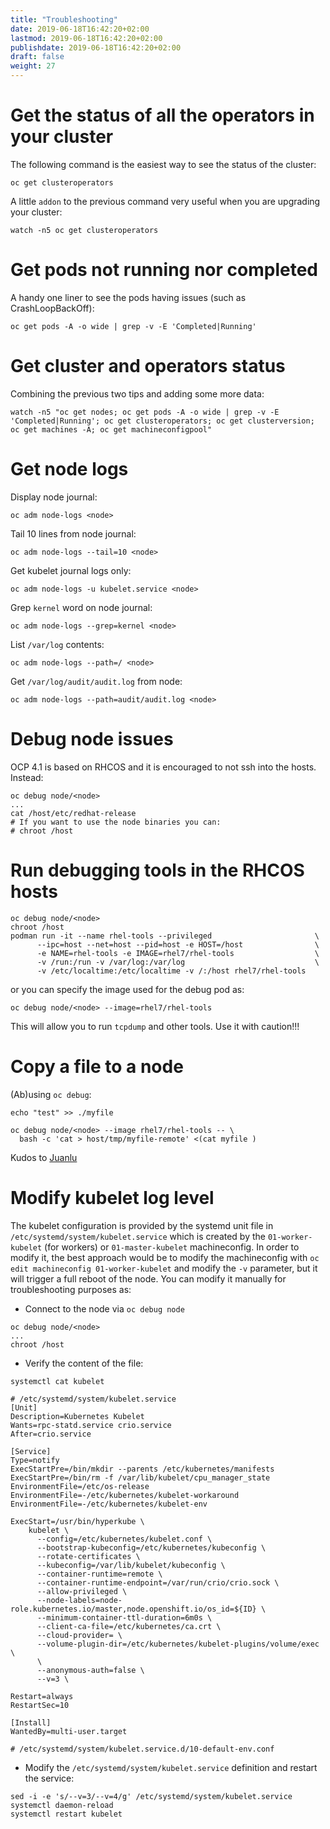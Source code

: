 ```yaml
---
title: "Troubleshooting"
date: 2019-06-18T16:42:20+02:00
lastmod: 2019-06-18T16:42:20+02:00
publishdate: 2019-06-18T16:42:20+02:00
draft: false
weight: 27
---
```


# Get the status of all the operators in your cluster

The following command is the easiest way to see the status of the cluster:

```
oc get clusteroperators
```

A little `addon` to the previous command very useful when you are upgrading your cluster:

```
watch -n5 oc get clusteroperators
```

# Get pods not running nor completed

A handy one liner to see the pods having issues (such as CrashLoopBackOff):

```
oc get pods -A -o wide | grep -v -E 'Completed|Running'
```

# Get cluster and operators status

Combining the previous two tips and adding some more data:

```
watch -n5 "oc get nodes; oc get pods -A -o wide | grep -v -E 'Completed|Running'; oc get clusteroperators; oc get clusterversion; oc get machines -A; oc get machineconfigpool"
```

# Get node logs

Display node journal:

```
oc adm node-logs <node>
```

Tail 10 lines from node journal:

```
oc adm node-logs --tail=10 <node>
```

Get kubelet journal logs only:

```
oc adm node-logs -u kubelet.service <node>
```

Grep `kernel` word on node journal:

```
oc adm node-logs --grep=kernel <node>
```

List `/var/log` contents:

```
oc adm node-logs --path=/ <node>
```

Get `/var/log/audit/audit.log` from node:

```
oc adm node-logs --path=audit/audit.log <node>
```

# Debug node issues

OCP 4.1 is based on RHCOS and it is encouraged to not ssh into the hosts.
Instead:

```
oc debug node/<node>
...
cat /host/etc/redhat-release
# If you want to use the node binaries you can:
# chroot /host
```

# Run debugging tools in the RHCOS hosts

```
oc debug node/<node>
chroot /host
podman run -it --name rhel-tools --privileged                       \
      --ipc=host --net=host --pid=host -e HOST=/host                \
      -e NAME=rhel-tools -e IMAGE=rhel7/rhel-tools                  \
      -v /run:/run -v /var/log:/var/log                             \
      -v /etc/localtime:/etc/localtime -v /:/host rhel7/rhel-tools
```

or you can specify the image used for the debug pod as:

```
oc debug node/<node> --image=rhel7/rhel-tools
```

This will allow you to run `tcpdump` and other tools. Use it with caution!!!

# Copy a file to a node

(Ab)using `oc debug`:

```
echo "test" >> ./myfile

oc debug node/<node> --image rhel7/rhel-tools -- \
  bash -c 'cat > host/tmp/myfile-remote' <(cat myfile )
```

Kudos to [Juanlu](https://github.com/juanluisvaladas)

# Modify kubelet log level

The kubelet configuration is provided by the systemd unit file in `/etc/systemd/system/kubelet.service` which is created by the `01-worker-kubelet` (for workers) or `01-master-kubelet` machineconfig. In order to modify it, the best
approach would be to modify the machineconfig with `oc edit machineconfig 01-worker-kubelet` and modify the `-v` parameter, but it will trigger a full reboot of the node. You can modify it manually for troubleshooting purposes as:

* Connect to the node via `oc debug node`

```
oc debug node/<node>
...
chroot /host
```

* Verify the content of the file:

```
systemctl cat kubelet
```

```
# /etc/systemd/system/kubelet.service
[Unit]
Description=Kubernetes Kubelet
Wants=rpc-statd.service crio.service
After=crio.service

[Service]
Type=notify
ExecStartPre=/bin/mkdir --parents /etc/kubernetes/manifests
ExecStartPre=/bin/rm -f /var/lib/kubelet/cpu_manager_state
EnvironmentFile=/etc/os-release
EnvironmentFile=-/etc/kubernetes/kubelet-workaround
EnvironmentFile=-/etc/kubernetes/kubelet-env

ExecStart=/usr/bin/hyperkube \
    kubelet \
      --config=/etc/kubernetes/kubelet.conf \
      --bootstrap-kubeconfig=/etc/kubernetes/kubeconfig \
      --rotate-certificates \
      --kubeconfig=/var/lib/kubelet/kubeconfig \
      --container-runtime=remote \
      --container-runtime-endpoint=/var/run/crio/crio.sock \
      --allow-privileged \
      --node-labels=node-role.kubernetes.io/master,node.openshift.io/os_id=${ID} \
      --minimum-container-ttl-duration=6m0s \
      --client-ca-file=/etc/kubernetes/ca.crt \
      --cloud-provider= \
      --volume-plugin-dir=/etc/kubernetes/kubelet-plugins/volume/exec \
      \
      --anonymous-auth=false \
      --v=3 \

Restart=always
RestartSec=10

[Install]
WantedBy=multi-user.target

# /etc/systemd/system/kubelet.service.d/10-default-env.conf
```

* Modify the `/etc/systemd/system/kubelet.service` definition and restart the service:

```
sed -i -e 's/--v=3/--v=4/g' /etc/systemd/system/kubelet.service
systemctl daemon-reload
systemctl restart kubelet
```

